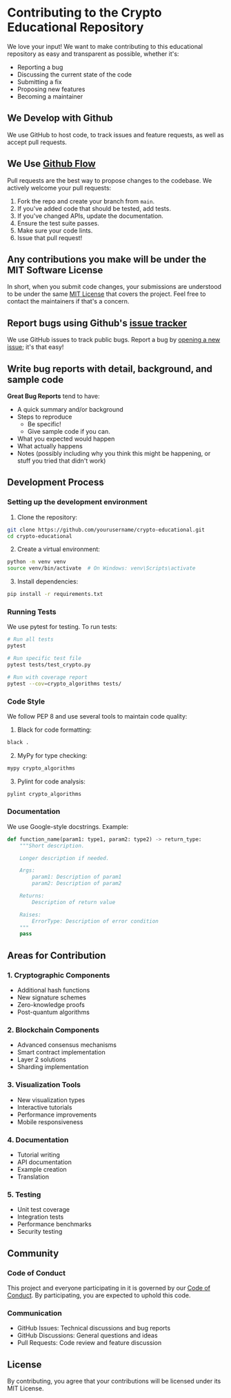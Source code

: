 # Contributing to the Crypto Educational Repository

We love your input! We want to make contributing to this educational repository as easy and transparent as possible, whether it's:

- Reporting a bug
- Discussing the current state of the code
- Submitting a fix
- Proposing new features
- Becoming a maintainer

## We Develop with Github
We use GitHub to host code, to track issues and feature requests, as well as accept pull requests.

## We Use [Github Flow](https://guides.github.com/introduction/flow/index.html)
Pull requests are the best way to propose changes to the codebase. We actively welcome your pull requests:

1. Fork the repo and create your branch from `main`.
2. If you've added code that should be tested, add tests.
3. If you've changed APIs, update the documentation.
4. Ensure the test suite passes.
5. Make sure your code lints.
6. Issue that pull request!

## Any contributions you make will be under the MIT Software License
In short, when you submit code changes, your submissions are understood to be under the same [MIT License](http://choosealicense.com/licenses/mit/) that covers the project. Feel free to contact the maintainers if that's a concern.

## Report bugs using Github's [issue tracker](https://github.com/yourusername/crypto-educational/issues)
We use GitHub issues to track public bugs. Report a bug by [opening a new issue](https://github.com/yourusername/crypto-educational/issues/new); it's that easy!

## Write bug reports with detail, background, and sample code

**Great Bug Reports** tend to have:

- A quick summary and/or background
- Steps to reproduce
  - Be specific!
  - Give sample code if you can.
- What you expected would happen
- What actually happens
- Notes (possibly including why you think this might be happening, or stuff you tried that didn't work)

## Development Process

### Setting up the development environment

1. Clone the repository:
```bash
git clone https://github.com/yourusername/crypto-educational.git
cd crypto-educational
```

2. Create a virtual environment:
```bash
python -m venv venv
source venv/bin/activate  # On Windows: venv\Scripts\activate
```

3. Install dependencies:
```bash
pip install -r requirements.txt
```

### Running Tests

We use pytest for testing. To run tests:

```bash
# Run all tests
pytest

# Run specific test file
pytest tests/test_crypto.py

# Run with coverage report
pytest --cov=crypto_algorithms tests/
```

### Code Style

We follow PEP 8 and use several tools to maintain code quality:

1. Black for code formatting:
```bash
black .
```

2. MyPy for type checking:
```bash
mypy crypto_algorithms
```

3. Pylint for code analysis:
```bash
pylint crypto_algorithms
```

### Documentation

We use Google-style docstrings. Example:

```python
def function_name(param1: type1, param2: type2) -> return_type:
    """Short description.

    Longer description if needed.

    Args:
        param1: Description of param1
        param2: Description of param2

    Returns:
        Description of return value

    Raises:
        ErrorType: Description of error condition
    """
    pass
```

## Areas for Contribution

### 1. Cryptographic Components
- Additional hash functions
- New signature schemes
- Zero-knowledge proofs
- Post-quantum algorithms

### 2. Blockchain Components
- Advanced consensus mechanisms
- Smart contract implementation
- Layer 2 solutions
- Sharding implementation

### 3. Visualization Tools
- New visualization types
- Interactive tutorials
- Performance improvements
- Mobile responsiveness

### 4. Documentation
- Tutorial writing
- API documentation
- Example creation
- Translation

### 5. Testing
- Unit test coverage
- Integration tests
- Performance benchmarks
- Security testing

## Community

### Code of Conduct
This project and everyone participating in it is governed by our [Code of Conduct](CODE_OF_CONDUCT.md). By participating, you are expected to uphold this code.

### Communication
- GitHub Issues: Technical discussions and bug reports
- GitHub Discussions: General questions and ideas
- Pull Requests: Code review and feature discussion

## License
By contributing, you agree that your contributions will be licensed under its MIT License.